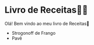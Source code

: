 # Livro de Receitas:man_cook:

Olá! Bem vindo ao meu livro de Receitas:wave:

- Strogonoff de Frango
- Pavê

